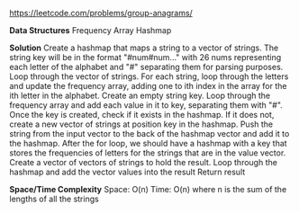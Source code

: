 https://leetcode.com/problems/group-anagrams/


**Data Structures**
	Frequency Array
	Hashmap

**Solution**
	Create a hashmap that maps a string to a vector of strings. The string key will be in the format "#num#num..." with 26 nums representing each letter of the alphabet and "#" separating them for parsing purposes. 
	Loop through the vector of strings. For each string, loop through the letters and update the frequency array, adding one to ith index in the array for the ith letter in the alphabet. 
	Create an empty string key. Loop through the frequency array and add each value in it to key, separating them with "#".
	Once the key is created, check if it exists in the hashmap. If it does not, create a new vector of strings at position key in the hashmap. 
	Push the string from the input vector to the back of the hashmap vector and add it to the hashmap.
	After the for loop, we should have a hashmap with a key that stores the frequencies of letters for the strings that are in the value vector.
	Create a vector of vectors of strings to hold the result.
	Loop through the hashmap and add the vector values into the result
	Return result

**Space/Time Complexity**
	Space: O(n)
	Time: O(n) where n is the sum of the lengths of all the strings